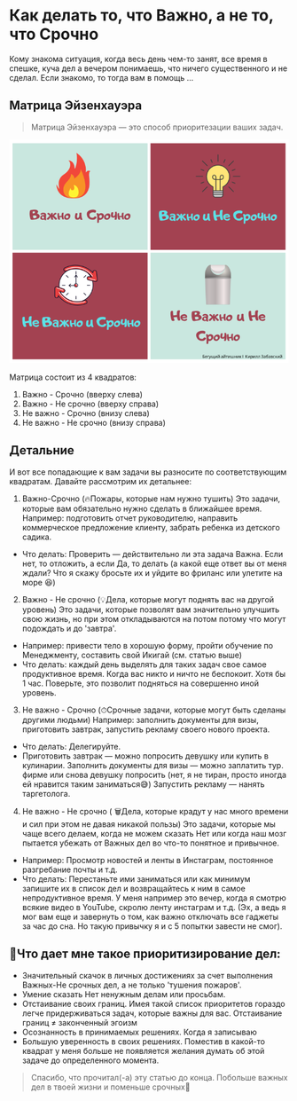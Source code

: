 # Как делать то, что Важно, а не то, что Срочно

Кому знакома ситуация, когда весь день чем-то занят, все время в спешке, куча дел а вечером понимаешь, что ничего существенного и не сделал. Если знакомо, то тогда вам в помощь ...

## Матрица Эйзенхауэра

> Матрица Эйзенхауэра — это способ приоритезации ваших задач. 

![Important-Urgent](https://github.com/PoltevAnton/Pub/blob/master/Pic/Important-Urgent.png)

Матрица состоит из 4 квадратов:
1. Важно - Срочно (вверху слева)
2. Важно - Не срочно (вверху справа)
3. Не важно - Срочно (внизу слева)
4. Не важно - Не срочно (внизу справа)

## Детальние
И вот все попадающие к вам задачи вы разносите по соответствующим квадратам. Давайте рассмотрим их детальнее:

1. Важно-Срочно (🔥Пожары, которые нам нужно тушить)
Это задачи, которые вам обязательно нужно сделать в ближайшее время. Например: подготовить отчет руководителю, направить коммерческое предложение клиенту, забрать ребенка из детского садика.
* Что делать: Проверить — действительно ли эта задача Важна. Если нет, то отложить, а если Да, то делать (а какой еще ответ вы от меня ждали? Что я скажу бросьте их и уйдите во фриланс или улетите на море 😆)

2. Важно - Не срочно (💡Дела, которые могут поднять вас на другой уровень)
Это задачи, которые позволят вам значительно улучшить свою жизнь, но при этом откладываются на потом потому что могут подождать и до 'завтра'. 
* Например: привести тело в хорошую форму, пройти обучение по Менеджменту, составить свой Икигай (см. статью выше)
* Что делать: каждый день выделять для таких задач свое самое продуктивное время. Когда вас никто и ничто не беспокоит. Хотя бы 1 час. Поверьте, это позволит подняться на совершенно иной уровень. 

3. Не важно - Срочно (⏱Срочные задачи, которые могут быть сделаны другими людьми)
Например: заполнить документы для визы, приготовить завтрак, запустить рекламу своего нового проекта.
* Что делать: Делегируйте.
* Приготовить завтрак — можно попросить девушку или купить в кулинарии. Заполнить документы для визы — можно заплатить тур. фирме или снова девушку попросить (нет, я не тиран, просто иногда ей нравится таким заниматься😅)
Запустить рекламу — нанять таргетолога.

4. Не важно - Не срочно ( 🗑Дела, которые крадут у нас много времени и сил при этом не давая никакой пользы)
Это задачи, которые мы чаще всего делаем, когда не можем сказать Нет или когда наш мозг пытается убежать от Важных дел во что-то понятное и привычное.
* Например: Просмотр новостей и ленты в Инстаграм, постоянное разгребание почты и т.д.
* Что делать: Перестаньте ими заниматься или как минимум запишите их в список дел и возвращайтесь к ним в самое непродуктивное время. У меня например это вечер, когда я смотрю всякие видео в YouTube, скролю ленту инстаграм и т.д. (Эх, а ведь я мог вам еще и завернуть о том, как важно отключать все гаджеты за час до сна. Но такую привычку я и с 5 попытки завести не смог).

## 🔎Что дает мне такое приоритизирование дел:
- Значительный скачок в личных достижениях за счет выполнения Важных-Не срочных дел, а не только 'тушения пожаров'.
- Умение сказать Нет ненужным делам или просьбам.
- Отстаивание своих границ. Имея такой список приоритетов гораздо легче придерживаться задач, которые важны для вас. Отстаивание границ ≠ законченный эгоизм
- Осознанность в принимаемых решениях. Когда я записываю
- Большую уверенность в своих решениях. Поместив в какой-то квадрат у меня больше не появляется желания думать об этой задаче до определенного момента. 

> Спасибо, что прочитал(-а) эту статью до конца. Побольше важных дел в твоей жизни и поменьше срочных🙌